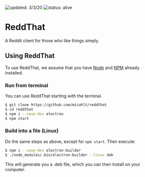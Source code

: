 ![updated: 3/3/20](https://img.shields.io/badge/updated-3/3/20-yellow) ![status: alive](https://img.shields.io/badge/status-alive-green)

# ReddThat

A Reddit client for those who like things simply.

## Using ReddThat

To use ReddThat, we assume that you have [Node](https://nodejs.org) and [NPM](https://npmjs.com) already installed.

### Run from terminal

You can use ReddThat starting with the terminal.

```bash
$ git clone https://github.com/micahlt/reddthat
$ cd reddthat
$ npm i --save-dev electron
$ npm start
```

### Build into a file (Linux)

Do the same steps as above, except for `npm start`.  Then execute:

```bash
$ npm i --save-dev electron-builder
$ ./node_modules/.bin/electron-builder --linux deb
```

This will generate you a .deb file, which you can then install on your computer.
